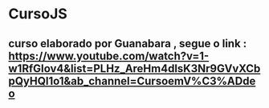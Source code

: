 # CursoJS

## curso elaborado por Guanabara , segue o link : https://www.youtube.com/watch?v=1-w1RfGIov4&list=PLHz_AreHm4dlsK3Nr9GVvXCbpQyHQl1o1&ab_channel=CursoemV%C3%ADdeo

